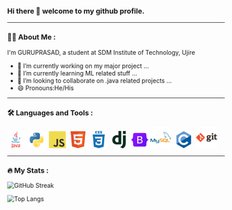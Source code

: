 

### Hi there 👋 welcome to my github profile.
<!-- 
**gudlad/gudlad** is a ✨ _special_ ✨ repository because its `README.md` (this file) appears on your GitHub profile.
 -->
 
 ---
 
### :woman_technologist: About Me :

I'm GURUPRASAD, a student at SDM Institute of Technology, Ujire
- 🔭 I’m currently working on my major project ...
- 🌱 I’m currently learning ML related stuff ...
- 👯 I’m looking to collaborate on .java related projects ...
- 😄 Pronouns:He/His
<!-- - 🤔 I’m looking for help with ...
- 💬 Ask me about ...
- 📫 How to reach me: ...
- ⚡ Fun fact: ... -->
---


### :hammer_and_wrench: Languages and Tools :

<div>
  <img src="https://github.com/devicons/devicon/blob/master/icons/java/java-original-wordmark.svg" title="Java" alt="Java" width="40" height="40"/>&nbsp;
   <img src="https://github.com/devicons/devicon/blob/master/icons/python/python-original.svg" title="python" alt="python" width="40" height="40"/>&nbsp;
  <img src="https://github.com/devicons/devicon/blob/master/icons/javascript/javascript-original.svg" title="JavaScript" alt="JavaScript" width="40" height="40"/>&nbsp;
  <img src="https://github.com/devicons/devicon/blob/master/icons/html5/html5-original.svg" title="HTML5" alt="HTML" width="40" height="40"/>&nbsp;
  <img src="https://github.com/devicons/devicon/blob/master/icons/css3/css3-plain-wordmark.svg"  title="CSS3" alt="CSS" width="40" height="40"/>&nbsp;
   <img src="https://github.com/devicons/devicon/blob/master/icons/django/django-plain.svg" title="django" alt="django" width="40" height="40"/>&nbsp;
   <img src="https://github.com/devicons/devicon/blob/master/icons/bootstrap/bootstrap-original.svg" title="bootstrap" **alt="bootstrap" width="40" height="40"/>
  <img src="https://github.com/devicons/devicon/blob/master/icons/mysql/mysql-original-wordmark.svg" title="MySQL"  alt="MySQL" width="50" height="50"/>&nbsp;
  <img src="https://github.com/devicons/devicon/blob/master/icons/c/c-original.svg" title="c" alt="c" width="40" height="40"/>&nbsp;
  <img src="https://github.com/devicons/devicon/blob/master/icons/git/git-original-wordmark.svg" title="Git" **alt="Git" width="50" height="50"/>
</div>

---

### :fire: My Stats :

![GitHub Streak](http://github-readme-streak-stats.herokuapp.com?user=gudlad&theme=dark&background=000000)

![Top Langs](https://github-readme-stats.vercel.app/api/top-langs/?username=gudlad&&layout=compact&theme=dark&background=000000)
